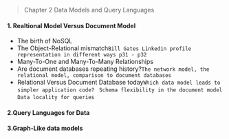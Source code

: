 > Chapter 2 Data Models and Query Languages

#### 1. Realtional Model Versus Document Model
* The birth of NoSQL
* The Object-Relational mismatch```Bill Gates Linkedin profile representation in different ways p31 - p32```
* Many-To-One and Many-To-Many Relationships
* Are document databases repeating history?```The network model, the relational model, comparison to document databases```
* Relational Versus Document Database today```Which data model leads to simpler application code?``` ``` Schema flexibility in the document model``` ```Data locality for queries ```
#### 2.Query Languages for Data
#### 3.Graph-Like data models
